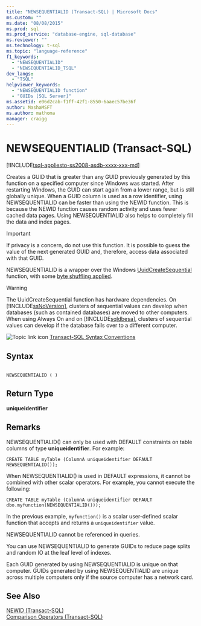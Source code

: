```yaml
---
title: "NEWSEQUENTIALID (Transact-SQL) | Microsoft Docs"
ms.custom: ""
ms.date: "08/08/2015"
ms.prod: sql
ms.prod_service: "database-engine, sql-database"
ms.reviewer: ""
ms.technology: t-sql
ms.topic: "language-reference"
f1_keywords: 
  - "NEWSEQUENTIALID"
  - "NEWSEQUENTIALID_TSQL"
dev_langs: 
  - "TSQL"
helpviewer_keywords: 
  - "NEWSEQUENTIALID function"
  - "GUIDs [SQL Server]"
ms.assetid: e06d2cab-f1ff-42f1-8550-6aaec57be36f
author: MashaMSFT
ms.author: mathoma
manager: craigg
---
```

# NEWSEQUENTIALID (Transact-SQL)
[!INCLUDE[tsql-appliesto-ss2008-asdb-xxxx-xxx-md](../../includes/tsql-appliesto-ss2008-asdb-xxxx-xxx-md.md)]

  Creates a GUID that is greater than any GUID previously generated by this function on a specified computer since Windows was started. After restarting Windows, the GUID can start again from a lower range, but is still globally unique. When a GUID column is used as a row identifier, using NEWSEQUENTIALID can be faster than using the NEWID function. This is because the NEWID function causes random activity and uses fewer cached data pages. Using NEWSEQUENTIALID also helps to completely fill the data and index pages.  
  
> [!IMPORTANT]  
>  If privacy is a concern, do not use this function. It is possible to guess the value of the next generated GUID and, therefore, access data associated with that GUID.  
  
 NEWSEQUENTIALID is a wrapper over the Windows [UuidCreateSequential](https://go.microsoft.com/fwlink/?LinkId=164027) function, with some [byte shuffling applied](https://blogs.msdn.microsoft.com/dbrowne/2012/07/03/how-to-generate-sequential-guids-for-sql-server-in-net/).
  
> [!WARNING]  
>  The UuidCreateSequential function has hardware dependencies. On [!INCLUDE[ssNoVersion](../../includes/ssnoversion-md.md)], clusters of sequential values can develop when databases (such as contained databases) are moved to other computers. When using Always On and on [!INCLUDE[sqldbesa](../../includes/sqldbesa-md.md)], clusters of sequential values can develop if the database fails over to a different computer.  
  
 ![Topic link icon](../../database-engine/configure-windows/media/topic-link.gif "Topic link icon") [Transact-SQL Syntax Conventions](../../t-sql/language-elements/transact-sql-syntax-conventions-transact-sql.md)  
  
## Syntax  
  
```  
  
NEWSEQUENTIALID ( )  
```  
  
## Return Type  
 **uniqueidentifier**  
  
## Remarks  
 NEWSEQUENTIALID() can only be used with DEFAULT constraints on table columns of type **uniqueidentifier**. For example:  
  
```  
CREATE TABLE myTable (ColumnA uniqueidentifier DEFAULT NEWSEQUENTIALID());   
```  
  
 When NEWSEQUENTIALID() is used in DEFAULT expressions, it cannot be combined with other scalar operators. For example, you cannot execute the following:  
  
```  
CREATE TABLE myTable (ColumnA uniqueidentifier DEFAULT dbo.myfunction(NEWSEQUENTIALID()));  
```  
  
 In the previous example, `myfunction()` is a scalar user-defined scalar function that accepts and returns a `uniqueidentifier` value.  
  
 NEWSEQUENTIALID cannot be referenced in queries.  
  
 You can use NEWSEQUENTIALID to generate GUIDs to reduce page splits and random IO at the leaf level of indexes.  
  
 Each GUID generated by using NEWSEQUENTIALID is unique on that computer. GUIDs generated by using NEWSEQUENTIALID are unique across multiple computers only if the source computer has a network card.  
  
## See Also  
 [NEWID &#40;Transact-SQL&#41;](../../t-sql/functions/newid-transact-sql.md)   
 [Comparison Operators &#40;Transact-SQL&#41;](../../t-sql/language-elements/comparison-operators-transact-sql.md)  
  
  
